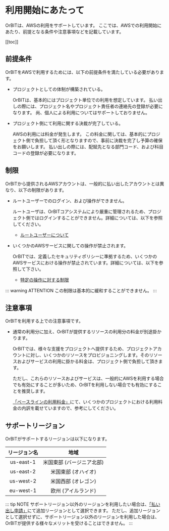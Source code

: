 # 利用開始にあたって

OrBITは、AWSの利用をサポートしています。
ここでは、AWSでの利用開始にあたり、前提となる条件や注意事項などを記載しています。

[[toc]]

## 前提条件
OrBITをAWSで利用するためには、以下の前提条件を満たしている必要があります。

- プロジェクトとしての体制が構築されている。

    OrBITは、基本的にはプロジェクト単位での利用を想定しています。
    払い出しの際には、プロジェクト名やプロジェクト責任者の連絡先の登録が必要になります。
    尚、個人による利用についてはサポートしておりません。

- プロジェクト側にて利用に関する決裁が完了している。

    AWSの利用には料金が発生します。
    この料金に関しては、基本的にプロジェクト側で負担して頂く形となりますので、事前に決裁を完了し予算の確保をお願いします。
    払い出しの際には、配賦先となる部門コード、および科目コードの登録が必要になります。

## 制限
OrBITから提供されるAWSアカウントは、一般的に払い出したアカウントとは異なり、以下の制限があります。

- ルートユーザーでのログイン、および操作ができません。

    ルートユーザは、OrBITコアシステムにより厳重に管理されるため、プロジェクト側ではログインすることができません。詳細については、以下を参照してください。
    - [ルートユーザーについて](/guide/aws/account-management#ルートユーザーについて)

- いくつかのAWSサービスに関しての操作が禁止されます。

    OrBITでは、定義したセキュリティポリシーに準拠するため、いくつかのAWSサービスにおける操作が禁止されています。詳細については、以下を参照して下さい。
    - [特定の操作に対する制限](/guide/aws/security#操作に対する制限)

::: warning ATTENTION
この制限は基本的に緩和することができません。
:::

## 注意事項
OrBITを利用する上での注意事項です。

- 通常の利用分に加え、OrBITが提供するリソースの利用分の料金が別途掛かります。

  OrBITでは、様々な支援をプロジェクトへ提供するため、プロジェクトアカウントに対し、いくつかのリソースをプロビジョニングします。そのリソースおよびサービスの利用に掛かる料金は、プロジェクト側で負担して頂きます。

  ただし、これらのリソースおよびサービスは、一般的にAWSを利用する場合でも有効にすることが多いため、OrBITを利用しない場合でも有効にすることを推奨します。

  [「ベースラインの利用料金」](/guide/aws/baseline#ベースラインの利用料金)にて、いくつかのプロジェクトにおける利用料金の内訳を載せていますので、参考にしてください。
  
## サポートリージョン
OrBITがサポートするリージョンは以下になります。

| リージョン名  | 地域                      |
| :----------: |:------------------------:|
| us-east-1    | 米国東部 (バージニア北部)  |
| us-east-2    | 米国東部 (オハイオ)       | 
| us-west-2    | 米国西部 (オレゴン)        |
| eu-west-1    | 欧州 (アイルランド)       | 

::: tip NOTE
サポートリージョン以外のリージョンを利用したい場合は、[「払い出し申請」](/request/create-env)にて追加リージョンとして選択できます。
ただし、追加リージョンとして選択せずに、サポートリージョン以外のリージョンを利用した場合は、OrBITが提供する様々なメリットを受けることはできません。
:::